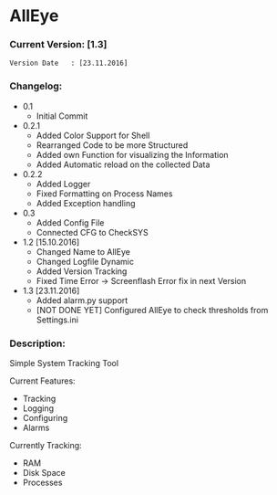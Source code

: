 # AllEye

### Current Version: [1.3]
    Version Date   : [23.11.2016]

### Changelog:

* 0.1 
  * Initial Commit
* 0.2.1 
  * Added Color Support for Shell
  * Rearranged Code to be more Structured
  * Added own Function for visualizing the Information
  * Added Automatic reload on the collected Data
* 0.2.2
  * Added Logger
  * Fixed Formatting on Process Names
  * Added Exception handling
* 0.3  
  * Added Config File
  * Connected CFG to CheckSYS
* 1.2 [15.10.2016]
  * Changed Name to AllEye
  * Changed Logfile Dynamic
  * Added Version Tracking
  * Fixed Time Error -> Screenflash Error fix in next Version
* 1.3 [23.11.2016]
  * Added alarm.py support
  * [NOT DONE YET] Configured AllEye to check thresholds from Settings.ini
  
### Description:

Simple System Tracking Tool

Current Features:

  * Tracking
  * Logging
  * Configuring
  * Alarms

Currently Tracking:
  
  * RAM
  * Disk Space
  * Processes